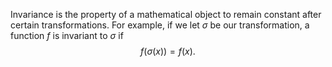 Invariance is the property of a mathematical object to remain constant after certain transformations. For example, if we let $\sigma$ be our transformation, a function $f$ is invariant to $\sigma$ if $$f(\sigma(x)) = f(x).$$